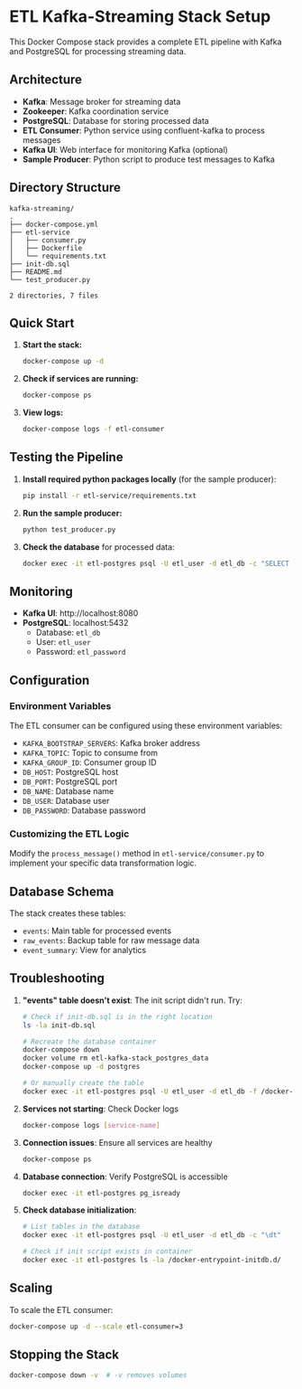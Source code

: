 # ETL Kafka-Streaming Stack Setup

This Docker Compose stack provides a complete ETL pipeline with Kafka and PostgreSQL for processing streaming data.

## Architecture

- **Kafka**: Message broker for streaming data
- **Zookeeper**: Kafka coordination service
- **PostgreSQL**: Database for storing processed data
- **ETL Consumer**: Python service using confluent-kafka to process messages
- **Kafka UI**: Web interface for monitoring Kafka (optional)
- **Sample Producer**: Python script to produce test messages to Kafka


## Directory Structure

```
kafka-streaming/
.
├── docker-compose.yml
├── etl-service
│   ├── consumer.py
│   ├── Dockerfile
│   └── requirements.txt
├── init-db.sql
├── README.md
└── test_producer.py

2 directories, 7 files

```

## Quick Start

1. **Start the stack:**
   ```bash
   docker-compose up -d
   ```

2. **Check if services are running:**
   ```bash
   docker-compose ps
   ```

3. **View logs:**
   ```bash
   docker-compose logs -f etl-consumer
   ```

## Testing the Pipeline

1. **Install required python packages locally** (for the sample producer):
   ```bash
   pip install -r etl-service/requirements.txt
   ```

2. **Run the sample producer:**
   ```bash
   python test_producer.py
   ```

3. **Check the database** for processed data:
   ```bash
   docker exec -it etl-postgres psql -U etl_user -d etl_db -c "SELECT * FROM events LIMIT 10;"
   ```

## Monitoring

- **Kafka UI**: http://localhost:8080
- **PostgreSQL**: localhost:5432
  - Database: `etl_db`
  - User: `etl_user`
  - Password: `etl_password`

## Configuration

### Environment Variables

The ETL consumer can be configured using these environment variables:

- `KAFKA_BOOTSTRAP_SERVERS`: Kafka broker address
- `KAFKA_TOPIC`: Topic to consume from
- `KAFKA_GROUP_ID`: Consumer group ID
- `DB_HOST`: PostgreSQL host
- `DB_PORT`: PostgreSQL port
- `DB_NAME`: Database name
- `DB_USER`: Database user
- `DB_PASSWORD`: Database password

### Customizing the ETL Logic

Modify the `process_message()` method in `etl-service/consumer.py` to implement your specific data transformation logic.

## Database Schema

The stack creates these tables:

- `events`: Main table for processed events
- `raw_events`: Backup table for raw message data
- `event_summary`: View for analytics

## Troubleshooting

1. **"events" table doesn't exist**: The init script didn't run. Try:
   ```bash
   # Check if init-db.sql is in the right location
   ls -la init-db.sql
   
   # Recreate the database container
   docker-compose down
   docker volume rm etl-kafka-stack_postgres_data
   docker-compose up -d postgres
   
   # Or manually create the table
   docker exec -it etl-postgres psql -U etl_user -d etl_db -f /docker-entrypoint-initdb.d/init-db.sql
   ```

2. **Services not starting**: Check Docker logs
   ```bash
   docker-compose logs [service-name]
   ```

3. **Connection issues**: Ensure all services are healthy
   ```bash
   docker-compose ps
   ```

4. **Database connection**: Verify PostgreSQL is accessible
   ```bash
   docker exec -it etl-postgres pg_isready
   ```

5. **Check database initialization**:
   ```bash
   # List tables in the database
   docker exec -it etl-postgres psql -U etl_user -d etl_db -c "\dt"
   
   # Check if init script exists in container
   docker exec -it etl-postgres ls -la /docker-entrypoint-initdb.d/
   ```

## Scaling

To scale the ETL consumer:
```bash
docker-compose up -d --scale etl-consumer=3
```

## Stopping the Stack

```bash
docker-compose down -v  # -v removes volumes
```